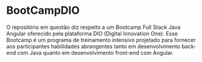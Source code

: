 # BootCampDIO
 O repositório em questão diz respeito a um Bootcamp Full Stack Java Angular oferecido pela plataforma DIO (Digital Innovation One). Esse Bootcamp é um programa de treinamento intensivo projetado para fornecer aos participantes habilidades abrangentes tanto em desenvolvimento back-end com Java quanto em desenvolvimento front-end com Angular.
